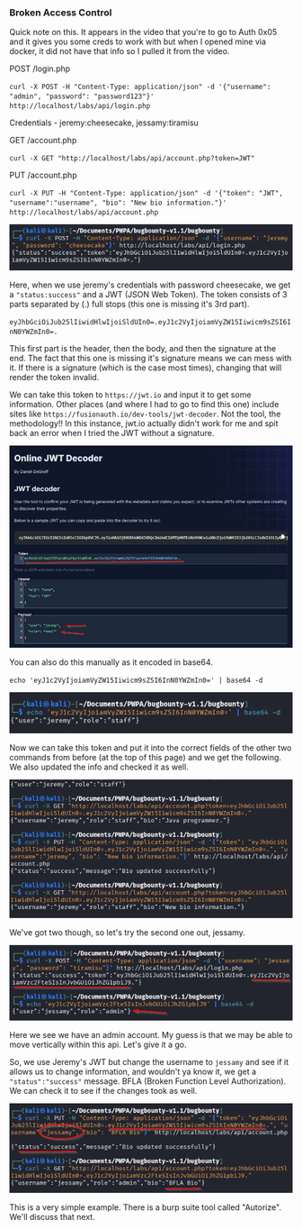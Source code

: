 ### Broken Access Control

Quick note on this.  It appears in the video that you're to go to Auth 0x05 and it gives you some creds to work with but when I opened mine via docker, it did not have that info so I pulled it from the video.

POST /login.php

`curl -X POST -H "Content-Type: application/json" -d '{"username": "admin", "password": "password123"}' http://localhost/labs/api/login.php`

Credentials - jeremy:cheesecake, jessamy:tiramisu

GET /account.php

`curl -X GET "http://localhost/labs/api/account.php?token=JWT"`

PUT /account.php

`curl -X PUT -H "Content-Type: application/json" -d '{"token": "JWT", "username":"username", "bio": "New bio information."}' http://localhost/labs/api/account.php`


![ScreenShot9.png](Images/ScreenShot9.png)

Here, when we use jeremy's credentials with password cheesecake, we get a `"status:success"` and a JWT (JSON Web Token).  The token consists of 3 parts separated by (.) full stops (this one is missing it's 3rd part).

`eyJhbGciOiJub25lIiwidHlwIjoiSldUIn0=.eyJ1c2VyIjoiamVyZW15Iiwicm9sZSI6InN0YWZmIn0=.`

This first part is the header, then the body, and then the signature at the end.  The fact that this one is missing it's signature means we can mess with it.  If there is a signature (which is the case most times), changing that will render the token invalid.

We can take this token to `https://jwt.io` and input it to get some information.  Other places (and where I had to go to find this one) include sites like `https://fusionauth.io/dev-tools/jwt-decoder`.  Not the tool, the methodology!!  In this instance, jwt.io actually didn't work for me and spit back an error when I tried the JWT without a signature.

![ScreenShot10.png](Images/ScreenShot10.png)

You can also do this manually as it encoded in base64.

`echo 'eyJ1c2VyIjoiamVyZW15Iiwicm9sZSI6InN0YWZmIn0=' | base64 -d`

![ScreenShot11.png](Images/ScreenShot11.png)

Now we can take this token and put it into the correct fields of the other two commands from before (at the top of this page) and we get the following.  We also updated the info and checked it as well.

![ScreenShot12.png](Images/ScreenShot12.png)

We've got two though, so let's try the second one out, jessamy.

![ScreenShot13.png](Images/ScreenShot13.png)

Here we see we have an admin account.  My guess is that we may be able to move vertically within this api.  Let's give it a go.

So, we use Jeremy's JWT but change the username to `jessamy` and see if it allows us to change information, and wouldn't ya know it, we get a `"status":"success"` message.  BFLA (Broken Function Level Authorization).  We can check it to see if the changes took as well.

![ScreenShot14.png](Images/ScreenShot14.png)

This is a very simple example.  There is a burp suite tool called "Autorize".  We'll discuss that next.